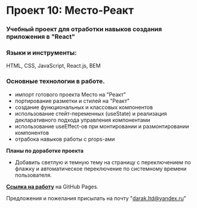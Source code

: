# Проект 10: Место-Реакт

### Учебный проект для отработки навыков создания приложения в "React"

### Языки и инструменты:

HTML, CSS, JavaScript, React.js, BEM

### Основные технологии в работе.

- импорт готового проекта Место на "Реакт"
- портирование разметки и стилей на "Реакт"
- создание функциональных и классовых компонентов
- использование стейт-переменных (useState) и реализация декларативного подхода управления компонентами
- использование useEffect-ов при монтировании и размонтировании компонентов
- отрабока навыков работы с props-ами

**Планы по доработке проекта**

- Добавить светлую и темную тему на страницу с переключением по флажку и автоматическое переключение по системному времени пользователя.

**[Ссылка на работу](https://michael2m-dot.github.io/mesto-react/index.html)** на GitHub Pages.

Предложения и пожелания присылать на почту "darak.ltd@yandex.ru"
